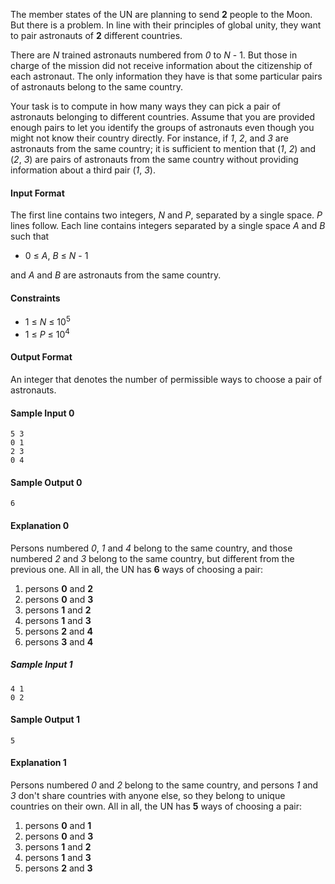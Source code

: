 The member states of the UN are planning to send **2** people to the Moon. But there is a problem. In line with their principles of global unity, they want to pair astronauts of **2** different countries.

There are *N* trained astronauts numbered from *0* to *N* - 1. But those in charge of the mission did not receive information about the citizenship of each astronaut. The only information they have is that some particular pairs of astronauts belong to the same country.

Your task is to compute in how many ways they can pick a pair of astronauts belonging to different countries. Assume that you are provided enough pairs to let you identify the groups of astronauts even though you might not know their country directly. For instance, if *1*, *2*, and *3* are astronauts from the same country; it is sufficient to mention that (*1*, *2*) and (*2*, *3*) are pairs of astronauts from the same country without providing information about a third pair (*1*, *3*). 

#### Input Format

The first line contains two integers, *N* and *P*, separated by a single space. *P* lines follow. Each line contains integers separated by a single space *A* and *B* such that

* 0 ≤ *A*, *B* ≤ *N* - 1

and *A* and *B* are astronauts from the same country.

#### Constraints

* 1 ≤ *N* ≤ 10<sup>5</sup>
* 1 ≤ *P* ≤ 10<sup>4</sup>

#### Output Format

An integer that denotes the number of permissible ways to choose a pair of astronauts.

#### Sample Input 0

    5 3
    0 1
    2 3
    0 4

#### Sample Output 0

    6

#### Explanation 0

Persons numbered *0*, *1* and *4* belong to the same country, and those numbered *2* and *3* belong to the same country, but different from the previous one. All in all, the UN has **6** ways of choosing a pair:

1. persons **0** and **2**
2. persons **0** and **3**
3. persons **1** and **2**
4. persons **1** and **3**
5. persons **2** and **4**
6. persons **3** and **4**

##### Sample Input 1

    4 1
    0 2

#### Sample Output 1

    5

#### Explanation 1

Persons numbered *0* and *2* belong to the same country, and persons *1* and *3* don't share countries with anyone else, so they belong to unique countries on their own. All in all, the UN has **5** ways of choosing a pair:

1. persons **0** and **1**
2. persons **0** and **3**
3. persons **1** and **2**
4. persons **1** and **3**
5. persons **2** and **3**